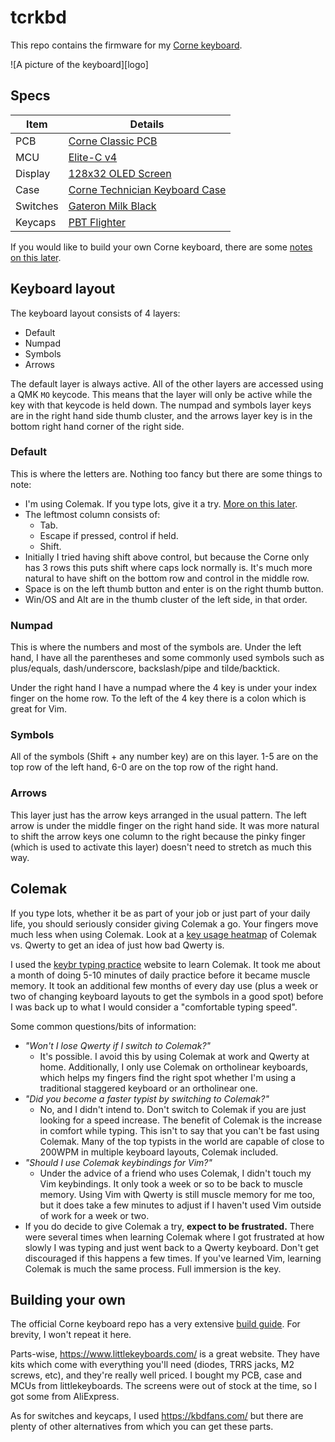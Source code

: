 # tcrkbd

This repo contains the firmware for my [Corne keyboard][crkbd_repo].

![A picture of the keyboard][logo]

## Specs

Item | Details
-- | --
PCB | [Corne Classic PCB][pcb]
MCU | [Elite-C v4][mcu]
Display | [128x32 OLED Screen][screen]
Case | [Corne Technician Keyboard Case][case]
Switches | [Gateron Milk Black][switches]
Keycaps | [PBT Flighter][keycaps]

If you would like to build your own Corne keyboard, there are some [notes on this later](#building-your-own).

## Keyboard layout

The keyboard layout consists of 4 layers:

+ Default
+ Numpad
+ Symbols
+ Arrows

The default layer is always active. All of the other layers are accessed using a QMK `MO` keycode. This means that the
layer will only be active while the key with that keycode is held down. The numpad and symbols layer keys are in the
right hand side thumb cluster, and the arrows layer key is in the bottom right hand corner of the right side.

### Default

This is where the letters are. Nothing too fancy but there are some things to note:

+ I'm using Colemak. If you type lots, give it a try. [More on this later](#colemak).
+ The leftmost column consists of:
  + Tab.
  + Escape if pressed, control if held.
  + Shift.
+ Initially I tried having shift above control, but because the Corne only has 3 rows this puts shift where caps lock
  normally is. It's much more natural to have shift on the bottom row and control in the middle row.
+ Space is on the left thumb button and enter is on the right thumb button.
+ Win/OS and Alt are in the thumb cluster of the left side, in that order.

### Numpad

This is where the numbers and most of the symbols are. Under the left hand, I have all the parentheses and some commonly
used symbols such as plus/equals, dash/underscore, backslash/pipe and tilde/backtick.

Under the right hand I have a numpad where the 4 key is under your index finger on the home row. To the left of the 4
key there is a colon which is great for Vim.

### Symbols

All of the symbols (Shift + any number key) are on this layer. 1-5 are on the top row of the left hand, 6-0 are on the
top row of the right hand.

### Arrows

This layer just has the arrow keys arranged in the usual pattern. The left arrow is under the middle finger on the right
hand side. It was more natural to shift the arrow keys one column to the right because the pinky finger (which is used
to activate this layer) doesn't need to stretch as much this way.


## Colemak

If you type lots, whether it be as part of your job or just part of your daily life, you should seriously consider
giving Colemak a go. Your fingers move much less when using Colemak. Look at a
[key usage heatmap](https://www.keybr.com/layouts) of Colemak vs. Qwerty to get an idea of just how bad Qwerty is.

I used the [keybr typing practice](https://www.keybr.com/) website to learn Colemak. It took me about a month of doing
5-10 minutes of daily practice before it became muscle memory. It took an additional few months of every day use (plus a
week or two of changing keyboard layouts to get the symbols in a good spot) before I was back up to what I would
consider a "comfortable typing speed".

Some common questions/bits of information:

+ *"Won't I lose Qwerty if I switch to Colemak?"*
  + It's possible. I avoid this by using Colemak at work and Qwerty at home. Additionally, I only use Colemak on
    ortholinear keyboards, which helps my fingers find the right spot whether I'm using a traditional staggered
    keyboard or an ortholinear one.
+ *"Did you become a faster typist by switching to Colemak?"*
  + No, and I didn't intend to. Don't switch to Colemak if you are just looking for a speed increase. The benefit of
    Colemak is the increase in comfort while typing. This isn't to say that you can't be fast using Colemak. Many of the
    top typists in the world are capable of close to 200WPM in multiple keyboard layouts, Colemak included.
+ *"Should I use Colemak keybindings for Vim?"*
  + Under the advice of a friend who uses Colemak, I didn't touch my Vim keybindings. It only took a week or so to be
    back to muscle memory. Using Vim with Qwerty is still muscle memory for me too, but it does take a few minutes to
    adjust if I haven't used Vim outside of work for a week or two.
+ If you do decide to give Colemak a try, **expect to be frustrated.** There were several times when learning Colemak
  where I got frustrated at how slowly I was typing and just went back to a Qwerty keyboard. Don't get discouraged if
  this happens a few times. If you've learned Vim, learning Colemak is much the same process. Full immersion is the key.


## Building your own

The official Corne keyboard repo has a very extensive [build guide][build_guide]. For brevity, I won't repeat it here.

Parts-wise, https://www.littlekeyboards.com/ is a great website. They have kits which come with everything you'll need
(diodes, TRRS jacks, M2 screws, etc), and they're really well priced. I bought my PCB, case and MCUs from
littlekeyboards. The screens were out of stock at the time, so I got some from AliExpress.

As for switches and keycaps, I used https://kbdfans.com/ but there are plenty of other alternatives from which you can
get these parts.


[pic]: assets/tcrkbd.jpg "A picture of the keyboard."
[crkbd_repo]: https://github.com/foostan/crkbd

[pcb]: https://www.littlekeyboards.com/collections/corne-pcb-kits/products/crkbd-classic-essentials-kit
[mcu]: https://www.littlekeyboards.com/collections/mcus/products/elite-c-v3
[screen]: https://www.littlekeyboards.com/collections/oled-screens/products/oled-screen
[case]: https://www.littlekeyboards.com/collections/corne-cases/products/corne-technician-keyboard-case
[switches]: https://kbdfans.com/products/gateron-milk-black-switches
[keycaps]: https://kbdfans.com/products/pg-pbt-flighter-keycaps-set
[build_guide]: https://github.com/foostan/crkbd/blob/master/corne-classic/doc/buildguide_en.md
